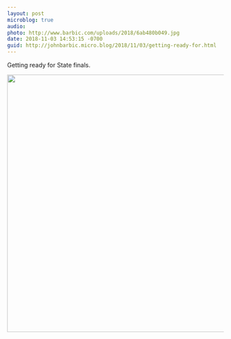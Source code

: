 ```yaml
---
layout: post
microblog: true
audio: 
photo: http://www.barbic.com/uploads/2018/6ab480b049.jpg
date: 2018-11-03 14:53:15 -0700
guid: http://johnbarbic.micro.blog/2018/11/03/getting-ready-for.html
---
```

Getting ready for State finals.

<img src="http://www.barbic.com/uploads/2018/6ab480b049.jpg" width="600" height="599" />
